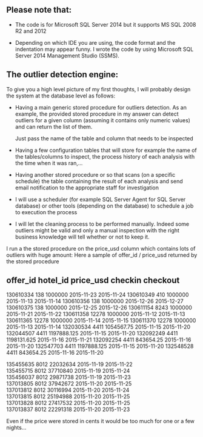 Please note that:
------------------

- The code is for Microsoft SQL Server 2014 but it supports MS SQL 2008 R2 and 2012

- Depending on which IDE you are using, the code format and the indentation may appear funny. 
  I wrote the code by using Microsoft SQL Server 2014 Management Studio (SSMS).


The outlier detection engine:
-----------------------------
To give you a high level picture of my first thoughts, I will probably design the system at the
database level as follows:

- Having a main generic stored procedure for outliers detection. As an example, the provided
  stored procedure in my answer can detect outliers for a given column (assuming it contains
  only numeric values) and can return the list of them.

  Just pass the name of the table and column that needs to be inspected

- Having a few configuration tables that will store for example the name of the tables/columns
  to inspect, the process history of each analysis with the time when it was ran,...

- Having another stored procedure or so that scans (on a specific schedule) the table containing the
  result of each analysis and send email notification to the appropriate staff for investigation

- I will use a scheduler (for example SQL Server Agent for SQL Server database) or other tools
  (depending on the database) to schedule a job to execution the process

- I will let the cleaning process to be performed manually. Indeed some outliers might be valid and
  only a manual inspection with the right business knowledge will tell whether or not to keep it.


I run a the stored procedure on the price_usd column which contains lots of outliers with huge amount:
Here a sample of offer_id / price_usd returned by the stored procedure


offer_id	hotel_id	price_usd	checkin		checkout
--------------------------------------------------------------------------
130610334	138		1000000	   	2015-11-23	2015-11-24
130610349	410		1000000	   	2015-11-13	2015-11-14
130610356	138		1000000	    	2015-12-26	2015-12-27
130610375	138		1000000	    	2015-12-25	2015-12-26
130611154	8243		1000000	    	2015-11-21	2015-11-22
130611358	12278		1000000	    	2015-11-12	2015-11-13
130611365	12278		1000000	    	2015-11-14	2015-11-15
130611370	12278		1000000	    	2015-11-13	2015-11-14
132030534	4411		1054567.75	2015-11-15	2015-11-20
132044507	4411		1197888.125	2015-11-15	2015-11-20
132092249	4411		1198131.625	2015-11-16	2015-11-21
132092254	4411		843654.25	2015-11-16	2015-11-20
132547703	4411		1197888.125	2015-11-15	2015-11-20
132548528	4411		843654.25	2015-11-16	2015-11-20

135455635	8012		22032634	2015-11-19	2015-11-22	
135455715	8012		37710840	2015-11-19	2015-11-24	
135456037	8012		29871738	2015-11-19	2015-11-23	
137013805	8012		37942672	2015-11-20	2015-11-25	
137013812	8012		30116994	2015-11-20	2015-11-24	
137013815	8012		25194988	2015-11-20	2015-11-25	
137013828	8012		27417532	2015-11-20	2015-11-25	
137013837	8012		22291318	2015-11-20	2015-11-23			

Even if the price were stored in cents it would be too much for one or a few nights...
